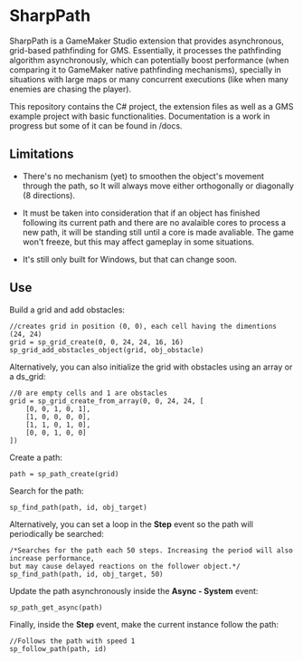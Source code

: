 # SharpPath

SharpPath is  a GameMaker Studio extension that provides asynchronous, grid-based pathfinding for GMS. Essentially, it processes the pathfinding algorithm asynchronously, which can potentially boost performance (when comparing it to GameMaker native pathfinding mechanisms), specially in situations with large maps or many concurrent executions (like when many enemies are chasing the player).

This repository contains the C# project, the extension files as well as a GMS example project with basic functionalities. Documentation is a work in progress but some of it can be found in /docs.

## Limitations

- There's no mechanism (yet) to smoothen the object's movement through the path, so It will always move either orthogonally or diagonally (8 directions).

- It must be taken into consideration that if an object has finished following its current path and there are no avalaible cores to process a new path, it will be standing still until a core is made avaliable. The game won't freeze, but this may affect gameplay in some situations.

- It's still only built for Windows, but that can change soon.

## Use

Build a grid and add obstacles:

```gml
//creates grid in position (0, 0), each cell having the dimentions (24, 24) 
grid = sp_grid_create(0, 0, 24, 24, 16, 16)
sp_grid_add_obstacles_object(grid, obj_obstacle)
```

Alternatively, you can also initialize the grid with obstacles using an array or a ds_grid:

```gml
//0 are empty cells and 1 are obstacles
grid = sp_grid_create_from_array(0, 0, 24, 24, [
	[0, 0, 1, 0, 1],
	[1, 0, 0, 0, 0],
	[1, 1, 0, 1, 0],
	[0, 0, 1, 0, 0]
])
```

Create a path:

```gml
path = sp_path_create(grid)
```

Search for the path:

```gml
sp_find_path(path, id, obj_target)
```

Alternatively, you can set a loop in the **Step** event so the path will periodically be searched:

```gml
/*Searches for the path each 50 steps. Increasing the period will also increase performance,
but may cause delayed reactions on the follower object.*/
sp_find_path(path, id, obj_target, 50)
```

Update the path asynchronously inside the **Async - System** event:

```gml
sp_path_get_async(path)
```

Finally, inside the **Step** event, make the current instance follow the path:

```gml
//Follows the path with speed 1
sp_follow_path(path, id)
```

